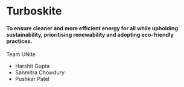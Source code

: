 # Turboskite
#### To ensure cleaner and more efficient energy for all while upholding sustainability, prioritising renewability and adopting eco-friendly practices.

Team UNite
- Harshit Gupta
- Sanmitra Chowdury
- Pushkar Patel
